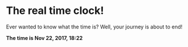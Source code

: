 # The real time clock!

Ever wanted to know what the time is? Well, your journey is about to end!

**The time is Nov 22, 2017, 18:22**